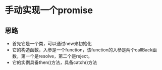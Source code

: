 # 手动实现一个promise
## 思路
- 首先它是一个类，可以通过new来初始化
- 它的构造函数，入参是一个function，该function的入参是两个callBack函数，第一个是resolve，第二个是reject。
- 它的实例具备then()方法，具备catch()方法
